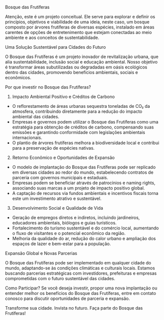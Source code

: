 Bosque das Frutíferas

Atenção, este é um projeto conceitual. Ele serve para explorar e definir os princípios, objetivos e viabilidade de uma ideia, neste caso, um bosque composto por árvores frutíferas de diversas espécies, instalado em áreas carentes de opções de entretenimento que estejam conectadas ao meio ambiente e aos conceitos de sustentabilidade.

Uma Solução Sustentável para Cidades do Futuro

O Bosque das Frutíferas é um projeto inovador de revitalização urbana, que alia sustentabilidade, inclusão social e educação ambiental. Nosso objetivo é transformar áreas subutilizadas ou degradadas em oásis ecológicos dentro das cidades, promovendo benefícios ambientais, sociais e econômicos.

Por que investir no Bosque das Frutíferas?

1. Impacto Ambiental Positivo e Créditos de Carbono
- O reflorestamento de áreas urbanas sequestra toneladas de CO₂ da atmosfera, contribuindo diretamente para a redução do impacto ambiental das cidades.
- Empresas e governos podem utilizar o Bosque das Frutíferas como uma estratégia para obtenção de créditos de carbono, compensando suas emissões e garantindo conformidade com legislações ambientais internacionais.
- O plantio de árvores frutíferas melhora a biodiversidade local e contribui para a preservação de espécies nativas.

2. Retorno Econômico e Oportunidades de Expansão
- O modelo de implantação do Bosque das Frutíferas pode ser replicado em diversas cidades ao redor do mundo, estabelecendo contratos de parceria com governos municipais e estaduais.
- Empresas podem se beneficiar através de patrocínios e naming rights, associando suas marcas a um projeto de impacto positivo global.
- A captação de recursos via fundos ambientais e incentivos fiscais torna este um investimento atrativo e sustentável.

3. Desenvolvimento Social e Qualidade de Vida
- Geração de empregos diretos e indiretos, incluindo jardineiros, educadores ambientais, biólogos e guias turísticos.
- Fortalecimento do turismo sustentável e do comércio local, aumentando o fluxo de visitantes e o potencial econômico da região.
- Melhoria da qualidade do ar, redução do calor urbano e ampliação dos espaços de lazer e bem-estar para a população.

Expansão Global e Novas Parcerias

O Bosque das Frutíferas pode ser implementado em qualquer cidade do mundo, adaptando-se às condições climáticas e culturais locais. Estamos buscando parcerias estratégicas com investidores, prefeituras e empresas comprometidas com o futuro sustentável das cidades.

Como Participar?
Se você deseja investir, propor uma nova implantação ou entender melhor os benefícios do Bosque das Frutíferas, entre em contato conosco para discutir oportunidades de parceria e expansão.

Transforme sua cidade. Invista no futuro. Faça parte do Bosque das Frutíferas!

